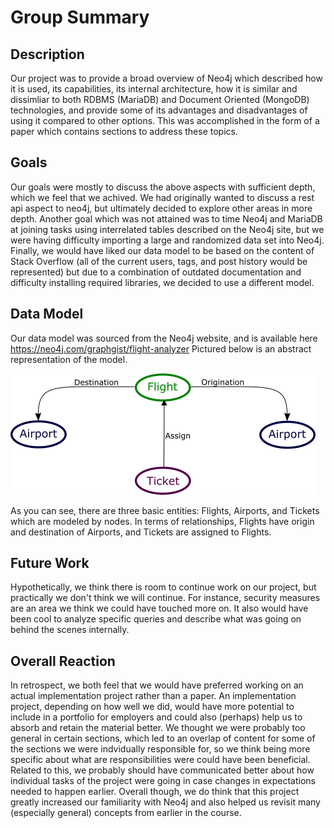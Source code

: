 # Group Summary


## Description

Our project was to provide a broad overview of Neo4j which described how it is used, its capabilities, its internal architecture,
how it is similar and dissimliar to both RDBMS (MariaDB) and Document Oriented (MongoDB) technologies, and provide
some of its advantages and disadvantages of using it compared to other options. This was accomplished in the form of a
paper which contains sections to address these topics.

## Goals

Our goals were mostly to discuss the above aspects with sufficient depth, which we feel that we achived. We had originally
wanted to discuss a rest api aspect to neo4j, but ultimately decided to explore other areas in more depth.
Another goal which was not attained was to time Neo4j and MariaDB at joining tasks using interrelated tables
described on the Neo4j site, but we were having difficulty importing a large and randomized data set into Neo4j.
Finally, we would have liked our data model to be based on the content of Stack Overflow (all of the current users, tags,
and post history would be represented) but due to a combination of outdated documentation and difficulty installing
required libraries, we decided to use a different model.

## Data Model

Our data model was sourced from the Neo4j website, and is available here https://neo4j.com/graphgist/flight-analyzer
Pictured below is an abstract representation of the model.

![Screenshot](datamodel.png)

As you can see, there are three basic entities: Flights, Airports, and Tickets which are modeled by nodes.
In terms of relationships, Flights have origin and destination of Airports, and Tickets are assigned to Flights.

## Future Work

Hypothetically, we think there is room to continue work on our project, but practically we don't think we will continue.
For instance, security measures are an area we think we could have touched more on. It also would have been cool
to analyze specific queries and describe what was going on behind the scenes internally.

## Overall Reaction

In retrospect, we both feel that we would have preferred working on an actual implementation project rather than a paper.
An implementation project, depending on how well we did, would have more potential to include in a portfolio for 
employers and could also (perhaps) help us to absorb and retain the material better. We thought we were probably too
general in certain sections, which led to an overlap of content for some of the sections we were indvidually responsible for,
so we think being more specific about what are responsibilities were could have been beneficial. Related to this,
we probably should have communicated better about how individual tasks of the project were going in case changes in
expectations needed to happen earlier. Overall though, we do think that this project greatly increased our familiarity with Neo4j
and also helped us revisit many (especially general) concepts from earlier in the course.
